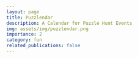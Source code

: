 ```yaml
---
layout: page
title: Puzzlendar
description: A Calendar for Puzzle Hunt Events
img: assets/img/puzzlendar.png
importance: 2
category: fun
related_publications: false
---
```

